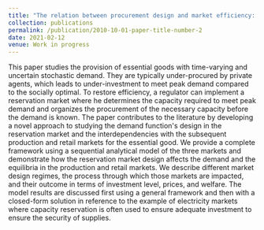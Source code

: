 ```yaml
---
title: "The relation between procurement design and market efficiency: an application to capacity markets"
collection: publications
permalink: /publication/2010-10-01-paper-title-number-2
date: 2021-02-12
venue: Work in progress
---
```


This paper studies the provision of essential goods with time-varying and uncertain stochastic demand. They are typically under-procured by private agents, which leads to under-investment to meet peak demand compared to the socially optimal. To restore efficiency, a regulator can implement a reservation market where he determines the capacity required to meet peak demand and organizes the procurement of the necessary capacity before the demand is known. The paper contributes to the literature by developing a novel approach to studying the demand function's design in the reservation market and the interdependencies with the subsequent production and retail markets for the essential good. We provide a complete framework using a sequential analytical model of the three markets and demonstrate how the reservation market design affects the demand and the equilibria in the production and retail markets. We describe different market design regimes, the process through which those markets are impacted, and their outcome in terms of investment level, prices, and welfare. The model results are discussed first using a general framework and then with a closed-form solution in reference to the example of electricity markets where capacity reservation is often used to ensure adequate investment to ensure the security of supplies.
